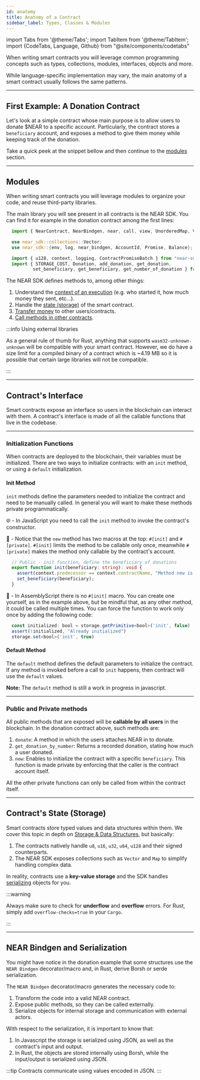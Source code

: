 ```yaml
---
id: anatomy
title: Anatomy of a Contract
sidebar_label: Types, Classes & Modules
---
```

import Tabs from '@theme/Tabs';
import TabItem from '@theme/TabItem';
import {CodeTabs, Language, Github} from "@site/components/codetabs"


When writing smart contracts you will leverage common programming concepts such as types, collections, modules, interfaces, objects and more.

While language-specific implementation may vary, the main anatomy of a smart contract usually follows the same patterns.

---

## First Example: A Donation Contract
Let's look at a simple contract whose main purpose is to allow users to donate $NEAR to a specific account. Particularly, the contract stores a `beneficiary` account, and exposes a method to give them money while keeping track of the donation.

Take a quick peek at the snippet bellow and then continue to the [modules](#modules) section.

<CodeTabs>
  <Language value="🌐 JavaScript" language="ts">
    <Github fname="index.ts"
            url="https://github.com/near-examples/donation-js/blob/master/contract/src/index.ts"
            start="1" end="55" />
    <Github fname="model.js"
            url="https://github.com/near-examples/donation-js/blob/master/contract/src/model.ts" />
  </Language>
  <Language value="🦀 Rust" language="rust">
    <Github fname="lib.rs"
            url="https://github.com/near-examples/docs-examples/blob/main/donation-rs/contract/src/lib.rs"
            start="1" end="74" />
    <Github fname="views.rs"
            url="https://github.com/near-examples/docs-examples/blob/main/donation-rs/contract/src/views.rs" />
  </Language>
  <Language value="🚀 AssemblyScript" language="ts">
    <Github fname="index.ts"
            url="https://github.com/near-examples/docs-examples/blob/main/donation-as/contract/assembly/index.ts"
            start="1" end="29" />
    <Github fname="model.ts"
            url="https://github.com/near-examples/docs-examples/blob/main/donation-as/contract/assembly/model.ts" />
  </Language>
</CodeTabs>

---

## Modules
When writing smart contracts you will leverage modules to organize your code, and reuse third-party libraries.

The main library you will see present in all contracts is the NEAR SDK. You can find it for example in the donation contract among the first lines:

<Tabs className="language-tabs" groupId="code-tabs">
  <TabItem value="🌐 JavaScript">

  ```js
    import { NearContract, NearBindgen, near, call, view, UnorderedMap, Vector } from 'near-sdk-js'
  ```

  </TabItem>
  <TabItem value="🦀 Rust">

  ```rust
    use near_sdk::collections::Vector;
    use near_sdk::{env, log, near_bindgen, AccountId, Promise, Balance};
  ```

  </TabItem>

  <TabItem value="🚀 AssemblyScript" >

  ```ts
    import { u128, context, logging, ContractPromiseBatch } from "near-sdk-as";
    import { STORAGE_COST, Donation, add_donation, get_donation,
            set_beneficiary, get_beneficiary, get_number_of_donation } from "./model";
  ```

  </TabItem>
</Tabs>

The NEAR SDK defines methods to, among other things:

1. Understand the [context of an execution](environment/environment.md) (e.g. who started it, how much money they sent, etc...).
2. Handle the [state (storage)](storage.md) of the smart contract.
3. [Transfer money](actions.md) to other users/contracts.
4. [Call methods in other contracts](crosscontract.md).

:::info Using external libraries

As a general rule of thumb for Rust, anything that supports `wasm32-unknown-unknown` will be compatible with your smart contract.
However, we do have a size limit for a compiled binary of a contract which is ~4.19 MB so it is possible that certain large libraries will not be compatible.

:::

---

## Contract's Interface
Smart contracts expose an interface so users in the blockchain can interact with them. A contract's interface is made of all the callable functions that live in the codebase.

<hr class="subsection" />

### Initialization Functions
When contracts are deployed to the blockchain, their variables must be initialized. There are two ways to initialize contracts: with an `init` method, or using a `default` initialization.

#### Init Method
`init` methods define the parameters needed to initialize the contract and need to be manually called. In general you will
want to make these methods private programmatically.

<Tabs className="language-tabs" groupId="code-tabs">
  <TabItem value="🌐 JavaScript">

  <Github fname="index.ts" language="js"
          url="https://github.com/near-examples/donation-js/blob/master/contract/src/index.ts"
          start="10" end="14" />

  🌐 - In JavaScript you need to call the `init` method to invoke the contract's constructor.

  </TabItem>
  <TabItem value="🦀 Rust">

  <Github fname="lib.rs" language="rust"
          url="https://github.com/near-examples/docs-examples/blob/main/donation-rs/contract/src/lib.rs"
          start="28" end="36" />

  🦀 - Notice that the `new` method has two macros at the top: `#[init]` and `#[private]`. `#[init]` limits the method to be callable only once, meanwhile `#[private]` makes the method only callable by the contract's account.

  </TabItem>

  <TabItem value="🚀 AssemblyScript">

  ```ts
    // Public - init function, define the beneficiary of donations
    export function init(beneficiary: string): void {
      assert(context.predecessor == context.contractName, "Method new is private");
      set_beneficiary(beneficiary);
    }
  ```

  🚀 - In AssemblyScript there is no `#[init]` macro. You can create one yourself, as in the example above, but be mindful that, as any other method, it could be called multiple times. You can force the function to work only once by adding the following code:

  ```ts
    const initialized: bool = storage.getPrimitive<bool>('init', false)
    assert(!initialized, "Already initialized")
    storage.set<bool>('init', true)
  ```

  </TabItem>
</Tabs>

#### Default Method
The `default` method defines the default parameters to initialize the contract. If any method is invoked before a call to `init` happens, then contract will use the `default` values.

<Tabs className="language-tabs" groupId="code-tabs">
  <TabItem value="🌐 JavaScript">

  <Github fname="index.js" language="js"
          url="https://github.com/near-examples/donation-js/blob/master/contract/src/index.ts"
          start="16" end="16" />

  **Note:** The `default` method is still a work in progress in javascript.

  </TabItem>
  <TabItem value="🦀 Rust">

  <Github fname="lib.rs" language="rust"
          url="https://github.com/near-examples/docs-examples/blob/main/donation-rs/contract/src/lib.rs"
          start="17" end="24" />

  </TabItem>
</Tabs>

<hr class="subsection" />

### Public and Private methods
All public methods that are exposed will be **callable by all users** in the blockchain. In the donation contract above, such methods are:

1. `donate`: A method in which the users attaches NEAR in to donate.
2. `get_donation_by_number`: Returns a recorded donation, stating how much a user donated.
3. `new`: Enables to initialize the contract with a specific `beneficiary`. This function is made private by enforcing that the caller is the contract account itself.

All the other private functions can only be called from within the contract itself.

---

## Contract's State (Storage)

Smart contracts store typed values and data structures within them. We cover this topic in depth on [Storage & Data Structures](storage.md), but basically:
1. The contracts natively handle `u8`, `u16`, `u32`, `u64`, `u128` and their signed counterparts.
2. The NEAR SDK exposes collections such as `Vector` and `Map` to simplify handling complex data.

In reality, contracts use a **key-value storage** and the SDK handles [serializing](#near-bindgen-and-serialization) objects for you. 

:::warning

Always make sure to check for **underflow** and **overflow** errors. For Rust, simply add `overflow-checks=true` in your `Cargo`.

:::

---

## NEAR Bindgen and Serialization

You might have notice in the donation example that some structures use the `NEAR Bindgen` decorator/macro and, in Rust, derive Borsh or serde serialization.

<CodeTabs>
  <Language value="🌐 JavaScript" language="ts">
    <Github url="https://github.com/near-examples/donation-js/blob/master/contract/src/index.ts" start="5" end="8" />
  </Language>
  <Language value="🦀 Rust" language="rust">
    <Github url="https://github.com/near-examples/docs-examples/blob/main/donation-rs/contract/src/lib.rs" start="10" end="15" />
  </Language>
  <Language value="🚀 AssemblyScript" language="ts">
    <Github url="https://github.com/near-examples/docs-examples/blob/main/donation-as/contract/assembly/model.ts" start="4" end="10"/>
  </Language>
</CodeTabs>

The `NEAR Bindgen` decorator/macro generates the necessary code to:
1. Transform the code into a valid NEAR contract.
2. Expose public methods, so they can be called externally.
3. Serialize objects for internal storage and communication with external actors.

With respect to the serialization, it is important to know that:
1. In Javascript the storage is serialized using JSON, as well as the contract's input and output.  
2. In Rust, the objects are stored internally using Borsh, while the input/output is serialized using JSON.

:::tip
Contracts communicate using values encoded in JSON.
:::